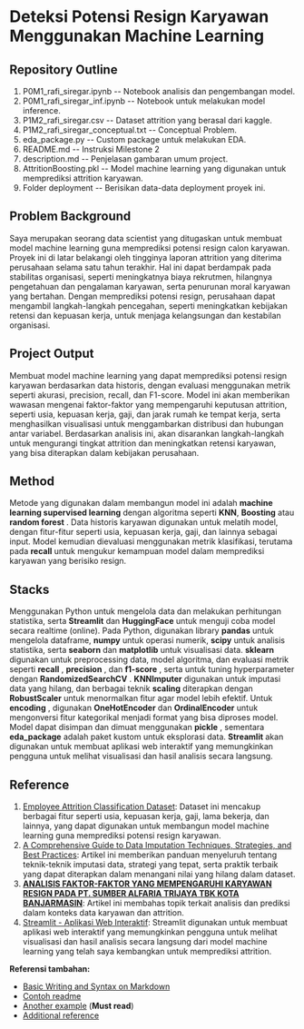 
# Deteksi Potensi Resign Karyawan Menggunakan Machine Learning

## Repository Outline

1. P0M1_rafi_siregar.ipynb -- Notebook analisis dan pengembangan model.
2. P0M1_rafi_siregar_inf.ipynb -- Notebook untuk melakukan model inference.
3. P1M2_rafi_siregar.csv -- Dataset attrition yang berasal dari kaggle.
4. P1M2_rafi_siregar_conceptual.txt -- Conceptual Problem.
5. eda_package.py -- Custom package untuk melakukan EDA.
6. README.md -- Instruksi Milestone 2
7. description.md -- Penjelasan gambaran umum project.
8. AttritionBoosting.pkl -- Model machine learning yang digunakan untuk memprediksi attrition karyawan.
9. Folder deployment -- Berisikan data-data deployment proyek ini.

## Problem Background

Saya merupakan seorang data scientist yang ditugaskan untuk membuat model machine learning guna memprediksi potensi resign calon karyawan. Proyek ini di latar belakangi oleh tingginya laporan attrition yang diterima perusahaan selama satu tahun terakhir. Hal ini dapat berdampak pada stabilitas organisasi, seperti meningkatnya biaya rekrutmen, hilangnya pengetahuan dan pengalaman karyawan, serta penurunan moral karyawan yang bertahan. Dengan memprediksi potensi resign, perusahaan dapat mengambil langkah-langkah pencegahan, seperti meningkatkan kebijakan retensi dan kepuasan kerja, untuk menjaga kelangsungan dan kestabilan organisasi.

## Project Output

Membuat model machine learning yang dapat memprediksi potensi resign karyawan berdasarkan data historis, dengan evaluasi menggunakan metrik seperti akurasi, precision, recall, dan F1-score. Model ini akan memberikan wawasan mengenai faktor-faktor yang mempengaruhi keputusan attrition, seperti usia, kepuasan kerja, gaji, dan jarak rumah ke tempat kerja, serta menghasilkan visualisasi untuk menggambarkan distribusi dan hubungan antar variabel. Berdasarkan analisis ini, akan disarankan langkah-langkah untuk mengurangi tingkat attrition dan meningkatkan retensi karyawan, yang bisa diterapkan dalam kebijakan perusahaan.

## Method

Metode yang digunakan dalam membangun model ini adalah **machine learning supervised learning** dengan algoritma seperti  **KNN**,  **Boosting** atau  **random forest** . Data historis karyawan digunakan untuk melatih model, dengan fitur-fitur seperti usia, kepuasan kerja, gaji, dan lainnya sebagai input. Model kemudian dievaluasi menggunakan metrik klasifikasi, terutama pada **recall** untuk mengukur kemampuan model dalam memprediksi karyawan yang berisiko resign.

## Stacks

Menggunakan Python untuk mengelola data dan melakukan perhitungan statistika, serta **Streamlit** dan **HuggingFace** untuk menguji coba model secara realtime (online). Pada Python, digunakan library **pandas** untuk mengelola dataframe, **numpy** untuk operasi numerik, **scipy** untuk analisis statistika, serta **seaborn** dan **matplotlib** untuk visualisasi data. **sklearn** digunakan untuk preprocessing data, model algoritma, dan evaluasi metrik seperti  **recall** ,  **precision** , dan  **f1-score** , serta untuk tuning hyperparameter dengan  **RandomizedSearchCV** . **KNNImputer** digunakan untuk imputasi data yang hilang, dan berbagai teknik **scaling** diterapkan dengan **RobustScaler** untuk menormalkan fitur agar model lebih efektif. Untuk **encoding** , digunakan **OneHotEncoder** dan **OrdinalEncoder** untuk mengonversi fitur kategorikal menjadi format yang bisa diproses model. Model dapat disimpan dan dimuat menggunakan  **pickle** , sementara **eda_package** adalah paket kustom untuk eksplorasi data. **Streamlit** akan digunakan untuk membuat aplikasi web interaktif yang memungkinkan pengguna untuk melihat visualisasi dan hasil analisis secara langsung.

## Reference

1. [Employee Attrition Classification Dataset](https://www.kaggle.com/datasets/stealthtechnologies/employee-attrition-dataset): Dataset ini mencakup berbagai fitur seperti usia, kepuasan kerja, gaji, lama bekerja, dan lainnya, yang dapat digunakan untuk membangun model machine learning guna memprediksi potensi resign karyawan.
2. [A Comprehensive Guide to Data Imputation Techniques, Strategies, and Best Practices](https://medium.com/@tarangds/a-comprehensive-guide-to-data-imputation-techniques-strategies-and-best-practices-152a10fee543): Artikel ini memberikan panduan menyeluruh tentang teknik-teknik imputasi data, strategi yang tepat, serta praktik terbaik yang dapat diterapkan dalam menangani nilai yang hilang dalam dataset.
3. **[ANALISIS FAKTOR-FAKTOR YANG MEMPENGARUHI KARYAWAN RESIGN PADA PT. SUMBER ALFARIA TRIJAYA TBK KOTA BANJARMASIN](https://eprints.uniska-bjm.ac.id/8005/1/ARTIKEL%20RATNA%20SARI%20FIX.pdf)**: Artikel ini membahas topik terkait analisis dan prediksi dalam konteks data karyawan dan attrition.
4. [Streamlit - Aplikasi Web Interaktif](https://huggingface.co/spaces/egar1444/EmployeeAttritionPrediction): Streamlit digunakan untuk membuat aplikasi web interaktif yang memungkinkan pengguna untuk melihat visualisasi dan hasil analisis secara langsung dari model machine learning yang telah saya kembangkan untuk memprediksi attrition.

**Referensi tambahan:**

- [Basic Writing and Syntax on Markdown](https://docs.github.com/en/get-started/writing-on-github/getting-started-with-writing-and-formatting-on-github/basic-writing-and-formatting-syntax)
- [Contoh readme](https://github.com/fahmimnalfrzki/Swift-XRT-Automation)
- [Another example](https://github.com/sanggusti/final_bangkit) (**Must read**)
- [Additional reference](https://www.freecodecamp.org/news/how-to-write-a-good-readme-file/)
